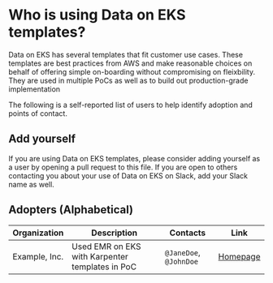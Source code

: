 # Who is using Data on EKS templates?
Data on EKS has several templates that fit customer use cases. These templates are best practices from AWS and make reasonable choices on behalf of offering simple on-boarding without compromising on fleixbility. They are used in multiple PoCs as well as to build out production-grade implementation

The following is a self-reported list of users to help identify adoption and points of contact.

## Add yourself
If you are using Data on EKS templates, please consider adding yourself as a user by opening a pull request to this file.
If you are open to others contacting you about your use of Data on EKS on Slack, add your Slack name as well.

## Adopters (Alphabetical)

| Organization | Description | Contacts | Link |
| --- | --- | --- | --- |
| Example, Inc. | Used EMR on EKS with Karpenter templates in PoC | `@JaneDoe`, `@JohnDoe` | [Homepage](http://example.com)